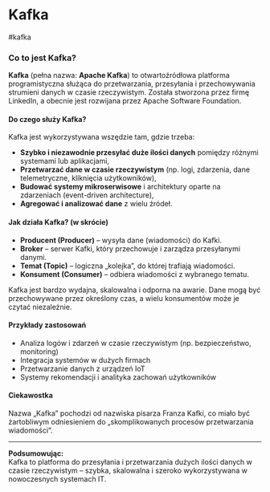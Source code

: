 

# Kafka
#kafka

### Co to jest Kafka?

**Kafka** (pełna nazwa: **Apache Kafka**) to otwartoźródłowa platforma programistyczna służąca do przetwarzania, przesyłania i przechowywania strumieni danych w czasie rzeczywistym. Została stworzona przez firmę LinkedIn, a obecnie jest rozwijana przez Apache Software Foundation.

#### Do czego służy Kafka?

Kafka jest wykorzystywana wszędzie tam, gdzie trzeba:
- **Szybko i niezawodnie przesyłać duże ilości danych** pomiędzy różnymi systemami lub aplikacjami,
- **Przetwarzać dane w czasie rzeczywistym** (np. logi, zdarzenia, dane telemetryczne, kliknięcia użytkowników),
- **Budować systemy mikroserwisowe** i architektury oparte na zdarzeniach (event-driven architecture),
- **Agregować i analizować dane** z wielu źródeł.

#### Jak działa Kafka? (w skrócie)

- **Producent (Producer)** – wysyła dane (wiadomości) do Kafki.
- **Broker** – serwer Kafki, który przechowuje i zarządza przesyłanymi danymi.
- **Temat (Topic)** – logiczna „kolejka”, do której trafiają wiadomości.
- **Konsument (Consumer)** – odbiera wiadomości z wybranego tematu.

Kafka jest bardzo wydajna, skalowalna i odporna na awarie. Dane mogą być przechowywane przez określony czas, a wielu konsumentów może je czytać niezależnie.

#### Przykłady zastosowań

- Analiza logów i zdarzeń w czasie rzeczywistym (np. bezpieczeństwo, monitoring)
- Integracja systemów w dużych firmach
- Przetwarzanie danych z urządzeń IoT
- Systemy rekomendacji i analityka zachowań użytkowników

#### Ciekawostka

Nazwa „Kafka” pochodzi od nazwiska pisarza Franza Kafki, co miało być żartobliwym odniesieniem do „skomplikowanych procesów przetwarzania wiadomości”.

---

**Podsumowując:**  
Kafka to platforma do przesyłania i przetwarzania dużych ilości danych w czasie rzeczywistym – szybka, skalowalna i szeroko wykorzystywana w nowoczesnych systemach IT.